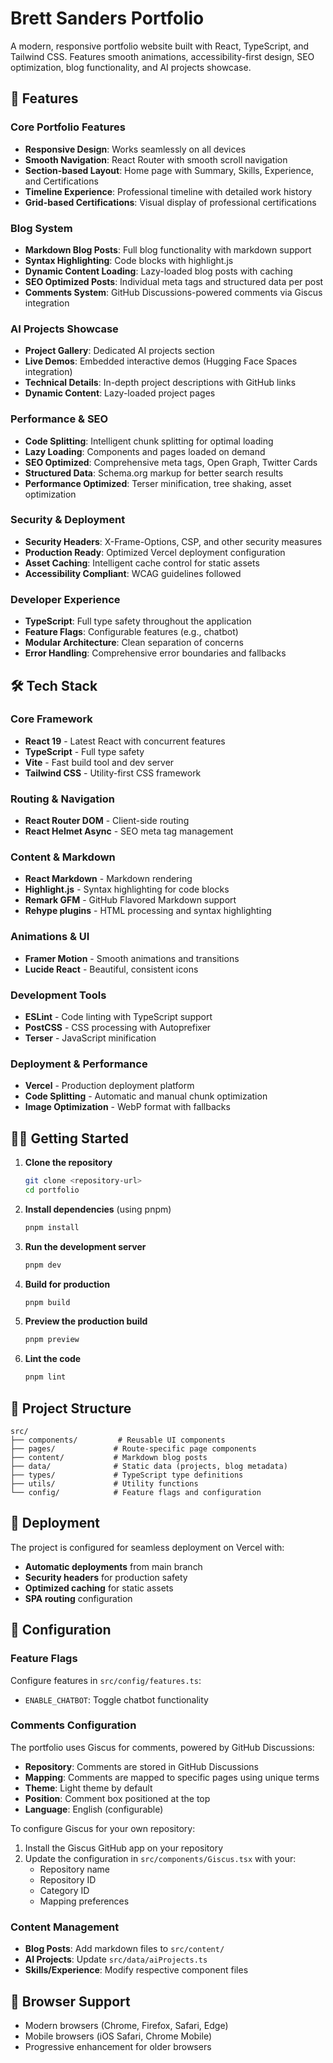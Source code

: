# Brett Sanders Portfolio

A modern, responsive portfolio website built with React, TypeScript, and Tailwind CSS. Features smooth animations, accessibility-first design, SEO optimization, blog functionality, and AI projects showcase.

## 🚀 Features

### Core Portfolio Features
- **Responsive Design**: Works seamlessly on all devices
- **Smooth Navigation**: React Router with smooth scroll navigation
- **Section-based Layout**: Home page with Summary, Skills, Experience, and Certifications
- **Timeline Experience**: Professional timeline with detailed work history
- **Grid-based Certifications**: Visual display of professional certifications

### Blog System
- **Markdown Blog Posts**: Full blog functionality with markdown support
- **Syntax Highlighting**: Code blocks with highlight.js
- **Dynamic Content Loading**: Lazy-loaded blog posts with caching
- **SEO Optimized Posts**: Individual meta tags and structured data per post
- **Comments System**: GitHub Discussions-powered comments via Giscus integration

### AI Projects Showcase
- **Project Gallery**: Dedicated AI projects section
- **Live Demos**: Embedded interactive demos (Hugging Face Spaces integration)
- **Technical Details**: In-depth project descriptions with GitHub links
- **Dynamic Content**: Lazy-loaded project pages

### Performance & SEO
- **Code Splitting**: Intelligent chunk splitting for optimal loading
- **Lazy Loading**: Components and pages loaded on demand
- **SEO Optimized**: Comprehensive meta tags, Open Graph, Twitter Cards
- **Structured Data**: Schema.org markup for better search results
- **Performance Optimized**: Terser minification, tree shaking, asset optimization

### Security & Deployment
- **Security Headers**: X-Frame-Options, CSP, and other security measures
- **Production Ready**: Optimized Vercel deployment configuration
- **Asset Caching**: Intelligent cache control for static assets
- **Accessibility Compliant**: WCAG guidelines followed

### Developer Experience
- **TypeScript**: Full type safety throughout the application
- **Feature Flags**: Configurable features (e.g., chatbot)
- **Modular Architecture**: Clean separation of concerns
- **Error Handling**: Comprehensive error boundaries and fallbacks

## 🛠 Tech Stack

### Core Framework
- **React 19** - Latest React with concurrent features
- **TypeScript** - Full type safety
- **Vite** - Fast build tool and dev server
- **Tailwind CSS** - Utility-first CSS framework

### Routing & Navigation
- **React Router DOM** - Client-side routing
- **React Helmet Async** - SEO meta tag management

### Content & Markdown
- **React Markdown** - Markdown rendering
- **Highlight.js** - Syntax highlighting for code blocks
- **Remark GFM** - GitHub Flavored Markdown support
- **Rehype plugins** - HTML processing and syntax highlighting

### Animations & UI
- **Framer Motion** - Smooth animations and transitions
- **Lucide React** - Beautiful, consistent icons

### Development Tools
- **ESLint** - Code linting with TypeScript support
- **PostCSS** - CSS processing with Autoprefixer
- **Terser** - JavaScript minification

### Deployment & Performance
- **Vercel** - Production deployment platform
- **Code Splitting** - Automatic and manual chunk optimization
- **Image Optimization** - WebP format with fallbacks

## 🏃‍♂️ Getting Started

1. **Clone the repository**
   ```bash
   git clone <repository-url>
   cd portfolio
   ```

2. **Install dependencies** (using pnpm)
   ```bash
   pnpm install
   ```

3. **Run the development server**
   ```bash
   pnpm dev
   ```

4. **Build for production**
   ```bash
   pnpm build
   ```

5. **Preview the production build**
   ```bash
   pnpm preview
   ```

6. **Lint the code**
   ```bash
   pnpm lint
   ```

## 📁 Project Structure

```
src/
├── components/         # Reusable UI components
├── pages/             # Route-specific page components
├── content/           # Markdown blog posts
├── data/              # Static data (projects, blog metadata)
├── types/             # TypeScript type definitions
├── utils/             # Utility functions
└── config/            # Feature flags and configuration
```

## 🚀 Deployment

The project is configured for seamless deployment on Vercel with:
- **Automatic deployments** from main branch
- **Security headers** for production safety
- **Optimized caching** for static assets
- **SPA routing** configuration

## 🔧 Configuration

### Feature Flags
Configure features in `src/config/features.ts`:
- `ENABLE_CHATBOT`: Toggle chatbot functionality

### Comments Configuration
The portfolio uses Giscus for comments, powered by GitHub Discussions:
- **Repository**: Comments are stored in GitHub Discussions
- **Mapping**: Comments are mapped to specific pages using unique terms
- **Theme**: Light theme by default
- **Position**: Comment box positioned at the top
- **Language**: English (configurable)

To configure Giscus for your own repository:
1. Install the Giscus GitHub app on your repository
2. Update the configuration in `src/components/Giscus.tsx` with your:
   - Repository name
   - Repository ID
   - Category ID
   - Mapping preferences

### Content Management
- **Blog Posts**: Add markdown files to `src/content/`
- **AI Projects**: Update `src/data/aiProjects.ts`
- **Skills/Experience**: Modify respective component files

## 📱 Browser Support

- Modern browsers (Chrome, Firefox, Safari, Edge)
- Mobile browsers (iOS Safari, Chrome Mobile)
- Progressive enhancement for older browsers

